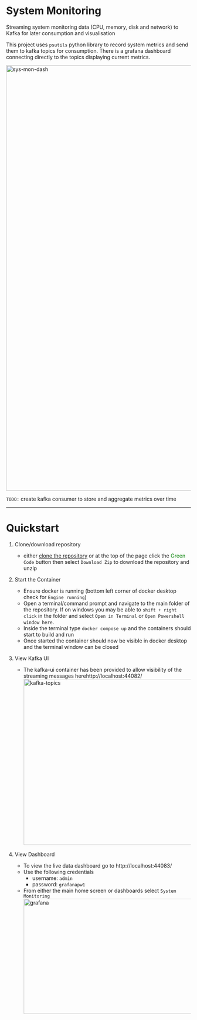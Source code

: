 # System Monitoring

Streaming system monitoring data (CPU, memory, disk and network) to Kafka for later consumption and visualisation

This project uses ``psutils`` python library to record system metrics and send them to kafka topics for consumption. There is a grafana dashboard connecting directly to the topics displaying current metrics.

<img width="1212" height="1161" alt="sys-mon-dash" src="https://github.com/user-attachments/assets/648d909b-690c-4641-a202-939e1eda0bb2" />

``TODO:`` create kafka consumer to store and aggregate metrics over time

---

# Quickstart
1. Clone/download repository
   - either [clone the repository](https://docs.github.com/en/repositories/creating-and-managing-repositories/cloning-a-repository) or at the top of the page click the <span style="color:green">Green</span> ``Code`` button then select ``Download Zip`` to download the repository and unzip
1. Start the Container
    - Ensure docker is running (bottom left corner of docker desktop check for ``Engine running``)
    - Open a terminal/command prompt and navigate to the main folder of the repository. If on windows you may be able to ``shift + right click`` in the folder and select ``Open in Terminal`` or ``Open Powershell window here``.  
    - Inside the terminal type ``docker compose up`` and the containers should start to build and run  
    - Once started the container should now be visible in docker desktop and the terminal window can be closed
1. View Kafka UI
    - The kafka-ui container has been provided to allow visibility of the streaming messages herehttp://localhost:44082/
      <img width="1540" height="453" alt="kafka-topics" src="https://github.com/user-attachments/assets/ff883fa3-da0b-4ab1-a001-3ec77ef73656" />

1. View Dashboard
    - To view the live data dashboard go to http://localhost:44083/
    - Use the following credentials
      - username: ``admin``
      - password: ``grafanapw1``
    - From either the main home screen or dashboards select ``System Monitoring``
      <img width="1558" height="314" alt="grafana" src="https://github.com/user-attachments/assets/6a8beca5-4efc-4998-a3ea-addb119c93b9" />


